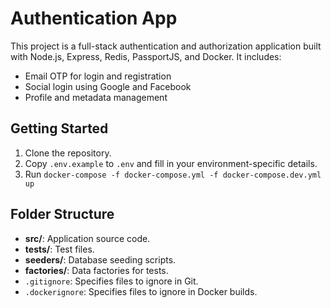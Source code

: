 # Authentication App

This project is a full-stack authentication and authorization application built with Node.js, Express, Redis, PassportJS, and Docker. It includes:

- Email OTP for login and registration
- Social login using Google and Facebook
- Profile and metadata management

## Getting Started

1. Clone the repository.
2. Copy `.env.example` to `.env` and fill in your environment-specific details.
3. Run `docker-compose -f docker-compose.yml -f docker-compose.dev.yml up`


## Folder Structure

- **src/**: Application source code.
- **tests/**: Test files.
- **seeders/**: Database seeding scripts.
- **factories/**: Data factories for tests.
- `.gitignore`: Specifies files to ignore in Git.
- `.dockerignore`: Specifies files to ignore in Docker builds.
